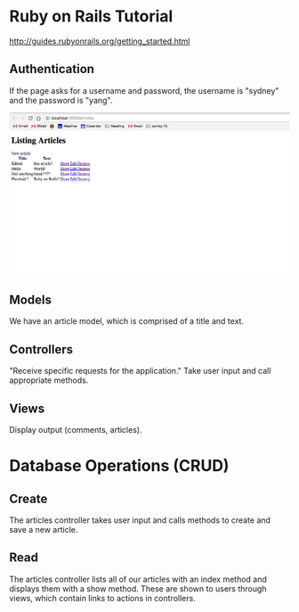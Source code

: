 # Ruby on Rails Tutorial
http://guides.rubyonrails.org/getting_started.html

## Authentication
If the page asks for a username and password, the username is "sydney" and the password is "yang".

![Screenshot](app_screenshot.png)

## Models
We have an article model, which is comprised of a title and text.


## Controllers
"Receive specific requests for the application."
Take user input and call appropriate methods. 

## Views
Display output (comments, articles).

# Database Operations (CRUD)

## Create
The articles controller takes user input and calls methods to create and save a new article.

## Read
The articles controller lists all of our articles with an index method and displays them with a show method.
These are shown to users through views, which contain links to actions in controllers.
